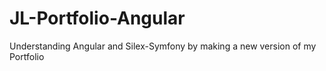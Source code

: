 # JL-Portfolio-Angular
Understanding Angular and Silex-Symfony by making a new version of my Portfolio
